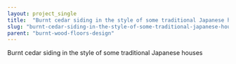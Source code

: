 ```yaml
---
layout: project_single
title:  "Burnt cedar siding in the style of some traditional Japanese houses"
slug: "burnt-cedar-siding-in-the-style-of-some-traditional-japanese-houses"
parent: "burnt-wood-floors-design"
---
```

Burnt cedar siding in the style of some traditional Japanese houses